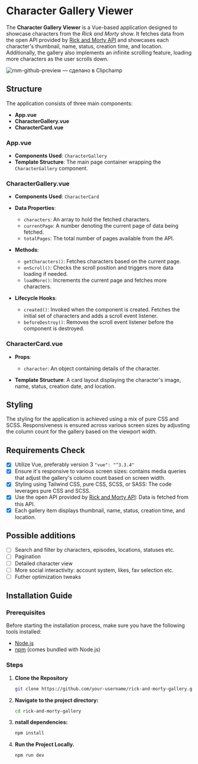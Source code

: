 # Character Gallery Viewer

The **Character Gallery Viewer** is a Vue-based application designed to showcase characters from the *Rick and Morty* show. It fetches data from the open API provided by [Rick and Morty API](https://rickandmortyapi.com/) and showcases each character's thumbnail, name, status, creation time, and location. Additionally, the gallery also implements an infinite scrolling feature, loading more characters as the user scrolls down.

![rnm-github-preview — сделано в Clipchamp](https://github.com/madwizz/rnm-api-vue3/assets/101938387/29a5d1d9-7aef-4c52-9a82-42ef776e80fa)


## Structure

The application consists of three main components:

- **App.vue**
- **CharacterGallery.vue**
- **CharacterCard.vue**

### App.vue

- **Components Used**: `CharacterGallery`
- **Template Structure**: The main page container wrapping the `CharacterGallery` component.

### CharacterGallery.vue

- **Components Used**: `CharacterCard`
  
- **Data Properties**:
  - `characters`: An array to hold the fetched characters.
  - `currentPage`: A number denoting the current page of data being fetched.
  - `totalPages`: The total number of pages available from the API.
    
- **Methods**:
  - `getCharacters()`: Fetches characters based on the current page.
  - `onScroll()`: Checks the scroll position and triggers more data loading if needed.
  - `loadMore()`: Increments the current page and fetches more characters.
    
- **Lifecycle Hooks**:
  - `created()`: Invoked when the component is created. Fetches the initial set of characters and adds a scroll event listener.
  - `beforeDestroy()`: Removes the scroll event listener before the component is destroyed.

### CharacterCard.vue

- **Props**: 
  - `character`: An object containing details of the character.
  
- **Template Structure**: A card layout displaying the character's image, name, status, creation date, and location.

## Styling

The styling for the application is achieved using a mix of pure CSS and SCSS. Responsiveness is ensured across various screen sizes by adjusting the column count for the gallery based on the viewport width.

## Requirements Check

- [x] Utilize Vue, preferably version 3 `"vue": "^3.3.4"`
- [x] Ensure it's responsive to various screen sizes: contains media queries that adjust the gallery's column count based on screen width.
- [x] Styling using Tailwind CSS, pure CSS, SCSS, or SASS: The code leverages pure CSS and SCSS.
- [x] Use the open API provided by [Rick and Morty API](https://rickandmortyapi.com/): Data is fetched from this API.
- [x] Each gallery item displays thumbnail, name, status, creation time, and location.

## Possible additions

- [ ] Search and filter by characters, episodes, locations, statuses etc.
- [ ] Pagination
- [ ] Detailed character view
- [ ] More social interactivity: account system, likes, fav selection etc.
- [ ] Futher optimization tweaks
  
## Installation Guide

### Prerequisites

Before starting the installation process, make sure you have the following tools installed:

- [Node.js](https://nodejs.org/)
- [npm](https://www.npmjs.com/) (comes bundled with Node.js)

### Steps

1. **Clone the Repository**
   
   ```bash
   git clone https://github.com/your-username/rick-and-morty-gallery.git

2. **Navigate to the project directory:**
   
   ```bash
   cd rick-and-morty-gallery
   
3. **nstall dependencies:**
   
   ```bash
   npm install

3. **Run the Project Locally.**
   
   ```bash
   npm run dev

